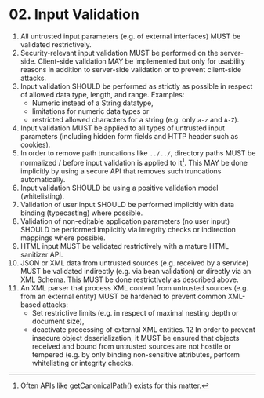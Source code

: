 # 02. Input Validation

1. All untrusted input parameters (e.g. of external interfaces) MUST be validated restrictively.
2. Security-relevant input validation MUST be performed on the server-side. Client-side validation MAY be implemented but only for usability reasons in addition to server-side validation or to prevent client-side attacks.
3. Input validation SHOULD be performed as strictly as possible in respect of allowed data type, length, and range. Examples:
    - Numeric instead of a String datatype,
    - limitations for numeric data types or
    - restricted allowed characters for a string (e.g. only `a-z` and `A-Z`).
4. Input validation MUST be applied to all types of untrusted input parameters (including hidden form fields and HTTP header such as cookies).
5. In order to remove path truncations like `../../`, directory paths MUST be normalized / before input validation is applied to it[^1]. This MAY be done implicitly by using a secure API that removes such truncations automatically.
6. Input validation SHOULD be using a positive validation model (whitelisting).
7. Validation of user input SHOULD be performed implicitly with data binding (typecasting) where possible.
8. Validation of non-editable application parameters (no user input) SHOULD be performed implicitly via integrity checks or indirection mappings where possible.
9. HTML input MUST be validated restrictively with a mature HTML sanitizer API.
10. JSON or XML data from untrusted sources (e.g. received by a service) MUST be validated indirectly (e.g. via bean validation) or directly via an XML Schema. This MUST be done restrictively as described above.
11. An XML parser that process XML content from untrusted sources (e.g. from an external entity) MUST be hardened to prevent common XML-based attacks:
    - Set restrictive limits (e.g. in respect of maximal nesting depth or document size),
    - deactivate processing of external XML entities.
12 In order to prevent insecure object deserialization, it MUST be ensured that objects received and bound from untrusted sources are not hostile or tempered (e.g. by only binding non-sensitive attributes, perform whitelisting or integrity checks.

[^1]: Often APIs like getCanonicalPath() exists for this matter.
